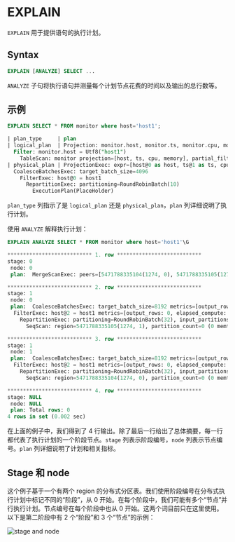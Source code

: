 # EXPLAIN

`EXPLAIN` 用于提供语句的执行计划。

## Syntax

```sql
EXPLAIN [ANALYZE] SELECT ...
```

`ANALYZE` 子句将执行语句并测量每个计划节点花费的时间以及输出的总行数等。

## 示例

```sql
EXPLAIN SELECT * FROM monitor where host='host1';
```

```sql
| plan_type     | plan                                                                                                                                                                                                                                                         
| logical_plan  | Projection: monitor.host, monitor.ts, monitor.cpu, monitor.memory
  Filter: monitor.host = Utf8("host1")
    TableScan: monitor projection=[host, ts, cpu, memory], partial_filters=[monitor.host = Utf8("host1")]                                           |
| physical_plan | ProjectionExec: expr=[host@0 as host, ts@1 as ts, cpu@2 as cpu, memory@3 as memory]
  CoalesceBatchesExec: target_batch_size=4096
    FilterExec: host@0 = host1
      RepartitionExec: partitioning=RoundRobinBatch(10)
        ExecutionPlan(PlaceHolder)
```

`plan_type` 列指示了是 `logical_plan` 还是 `physical_plan`，`plan` 列详细说明了执行计划。

使用 `ANALYZE` 解释执行计划：

```sql
EXPLAIN ANALYZE SELECT * FROM monitor where host='host1'\G
```

```sql
*************************** 1. row ***************************
stage: 0
 node: 0
 plan:  MergeScanExec: peers=[5471788335104(1274, 0), 5471788335105(1274, 1), ] metrics=[output_rows: 0, greptime_exec_read_cost: 0, finish_time: 1496211, ready_time: 846828, first_consume_time: 1491941, ]

*************************** 2. row ***************************
stage: 1
 node: 0
 plan:  CoalesceBatchesExec: target_batch_size=8192 metrics=[output_rows: 0, elapsed_compute: 4147, ]
  FilterExec: host@2 = host1 metrics=[output_rows: 0, elapsed_compute: 32, ]
    RepartitionExec: partitioning=RoundRobinBatch(32), input_partitions=8 metrics=[repart_time: 8, fetch_time: 230515, send_time: 256, ]
      SeqScan: region=5471788335105(1274, 1), partition_count=0 (0 memtable ranges, 0 file ranges) metrics=[output_rows: 0, mem_used: 0, ]

*************************** 3. row ***************************
stage: 1
 node: 1
 plan:  CoalesceBatchesExec: target_batch_size=8192 metrics=[output_rows: 0, elapsed_compute: 3660, ]
  FilterExec: host@2 = host1 metrics=[output_rows: 0, elapsed_compute: 32, ]
    RepartitionExec: partitioning=RoundRobinBatch(32), input_partitions=8 metrics=[repart_time: 8, fetch_time: 113774, send_time: 256, ]
      SeqScan: region=5471788335104(1274, 0), partition_count=0 (0 memtable ranges, 0 file ranges) metrics=[output_rows: 0, mem_used: 0, ]

*************************** 4. row ***************************
stage: NULL
 node: NULL
 plan: Total rows: 0
4 rows in set (0.002 sec)       
```

在上面的例子中，我们得到了 4 行输出。除了最后一行给出了总体摘要，每一行都代表了执行计划的一个阶段节点。`stage` 列表示阶段编号，`node` 列表示节点编号。`plan` 列详细说明了计划和相关指标。

## Stage 和 node

这个例子基于一个有两个 region 的分布式分区表。我们使用阶段编号在分布式执行计划中标记不同的“阶段”，从 0 开始。在每个阶段中，我们可能有多个“节点”并行执行计划。节点编号在每个阶段中也从 0 开始。这两个词目前只在这里使用。以下是第二阶段中有 2 个“阶段”和 3 个“节点”的示例：

![stage and node](/explain-stage-and-node.png)